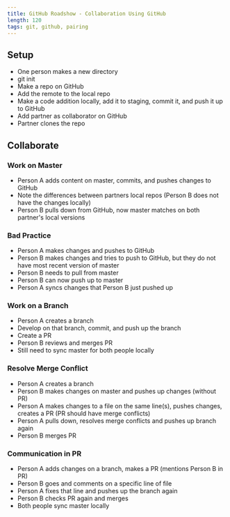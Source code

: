 ```yaml
---
title: GitHub Roadshow - Collaboration Using GitHub
length: 120
tags: git, github, pairing
---
```


## Setup

* One person makes a new directory
* git init
* Make a repo on GitHub
* Add the remote to the local repo
* Make a code addition locally, add it to staging, commit it, and push it up to GitHub
* Add partner as collaborator on GitHub
* Partner clones the repo

## Collaborate

### Work on Master

* Person A adds content on master, commits, and pushes changes to GitHub
* Note the differences between partners local repos (Person B does not have the changes locally)
* Person B pulls down from GitHub, now master matches on both partner's local versions

### Bad Practice

* Person A makes changes and pushes to GitHub
* Person B makes changes and tries to push to GitHub, but they do not have most recent version of master
* Person B needs to pull from master
* Person B can now push up to master
* Person A syncs changes that Person B just pushed up

### Work on a Branch

* Person A creates a branch
* Develop on that branch, commit, and push up the branch
* Create a PR
* Person B reviews and merges PR
* Still need to sync master for both people locally

### Resolve Merge Conflict

* Person A creates a branch
* Person B makes changes on master and pushes up changes (without PR)
* Person A makes changes to a file on the same line(s), pushes changes, creates a PR (PR should have merge conflicts)
* Person A pulls down, resolves merge conflicts and pushes up branch again
* Person B merges PR

### Communication in PR

* Person A adds changes on a branch, makes a PR (mentions Person B in PR)
* Person B goes and comments on a specific line of file
* Person A fixes that line and pushes up the branch again
* Person B checks PR again and merges
* Both people sync master locally

